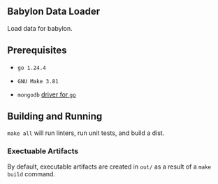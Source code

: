 ## Babylon Data Loader
Load data for babylon.

## Prerequisites
- `go 1.24.4`

- `GNU Make 3.81`

- `mongodb` [driver for `go`](http://github.com/mongodb/mongo-go-driver)

## Building and Running
`make all` will run linters, run unit tests, and build a dist.

### Exectuable Artifacts
By default, executable artifacts are created in `out/` as a result of a `make build` command.
